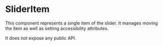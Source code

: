 # SliderItem

This component represents a single item of the slider. It manages moving the item as well as setting accessibility attributes.

It does not expose any public API.
